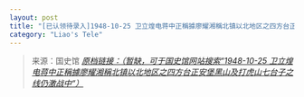 ```yaml
---
layout: post
title: "[已认领待录入]1948-10-25 卫立煌电蒋中正稱據廖耀湘稱北镇以北地区之四方台正安堡黑山及打虎山七台子之线仍激战中"
category: "Liao's Tele"
---
```



> 来源：国史馆 [*原档链接：（暂缺，可于国史馆网站搜索“1948-10-25 卫立煌电蒋中正稱據廖耀湘稱北镇以北地区之四方台正安堡黑山及打虎山七台子之线仍激战中“）*]()
